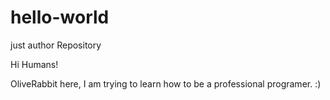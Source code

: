 # hello-world
just author Repository

 Hi Humans!
 
 OliveRabbit here, I am trying to learn how to be a professional programer.
:)
